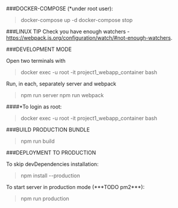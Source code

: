 ###DOCKER-COMPOSE (\*under root user):

> docker-compose up -d
> docker-compose stop

###LINUX TIP
Check you have enough watchers - https://webpack.js.org/configuration/watch/#not-enough-watchers.

###DEVELOPMENT MODE

Open two terminals with

> docker exec -u root -it project1_webapp_container bash

Run, in each, separately server and webpack

> npm run server
> npm run webpack

####\*To login as root:

> docker exec -u root -it project1_webapp_container bash

###BUILD PRODUCTION BUNDLE

> npm run build

###DEPLOYMENT TO PRODUCTION

To skip devDependencies installation:

> npm install --production

To start server in production mode (\*\*\*TODO pm2\*\*\*):

> npm run production
